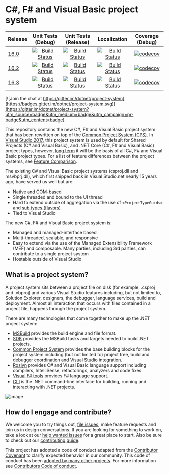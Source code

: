 # C#, F# and Visual Basic project system

|Release|Unit Tests (Debug)|Unit Tests (Release)| Localization | Coverage (Debug)
|---|:--:|:--:|:--:|:--:|
|[16.0](https://github.com/dotnet/project-system/tree/dev16.0.x)|[![Build Status](https://dev.azure.com/dnceng/public/_apis/build/status/dotnet/project-system/unit-tests?branchName=dev16.0.x&jobName=Windows&configuration=Windows%20debug&label=dev16.0.x)](https://dev.azure.com/dnceng/public/_build/latest?definitionId=406&branchName=dev16.0.x)|[![Build Status](https://dev.azure.com/dnceng/public/_apis/build/status/dotnet/project-system/unit-tests?branchName=dev16.0.x&jobName=Windows&configuration=Windows%20Release&label=dev16.0.x)](https://dev.azure.com/dnceng/public/_build/latest?definitionId=406&branchName=dev16.0.x)|[![Build Status](https://dev.azure.com/dnceng/public/_apis/build/status/dotnet/project-system/unit-tests?branchName=dev16.0.x&jobName=Spanish&label=dev16.0.x)](https://dev.azure.com/dnceng/public/_build/latest?definitionId=406&branchName=dev16.0.x)|[![codecov](https://codecov.io/gh/dotnet/project-system/branch/dev16.0.x/graph/badge.svg)](https://codecov.io/gh/dotnet/project-system)
|[16.2](https://github.com/dotnet/project-system/tree/dev16.2.x)|[![Build Status](https://dev.azure.com/dnceng/public/_apis/build/status/dotnet/project-system/unit-tests?branchName=dev16.2.x&jobName=Windows&configuration=Windows%20debug&label=dev16.2.x)](https://dev.azure.com/dnceng/public/_build/latest?definitionId=406&branchName=dev16.2.x)|[![Build Status](https://dev.azure.com/dnceng/public/_apis/build/status/dotnet/project-system/unit-tests?branchName=dev16.2.x&jobName=Windows&configuration=Windows%20Release&label=dev16.2.x)](https://dev.azure.com/dnceng/public/_build/latest?definitionId=406&branchName=dev16.2.x)|[![Build Status](https://dev.azure.com/dnceng/public/_apis/build/status/dotnet/project-system/unit-tests?branchName=dev16.2.x&jobName=Spanish&label=dev16.2.x)](https://dev.azure.com/dnceng/public/_build/latest?definitionId=406&branchName=dev16.2.x)|[![codecov](https://codecov.io/gh/dotnet/project-system/branch/dev16.2.x/graph/badge.svg)](https://codecov.io/gh/dotnet/project-system)
|[16.3](https://github.com/dotnet/project-system/tree/master)|[![Build Status](https://dev.azure.com/dnceng/public/_apis/build/status/dotnet/project-system/unit-tests?branchName=master&jobName=Windows&configuration=Windows%20debug&label=master)](https://dev.azure.com/dnceng/public/_build/latest?definitionId=406&branchName=master)|[![Build Status](https://dev.azure.com/dnceng/public/_apis/build/status/dotnet/project-system/unit-tests?branchName=master&jobName=Windows&configuration=Windows%20Release&label=master)](https://dev.azure.com/dnceng/public/_build/latest?definitionId=406&branchName=master)|[![Build Status](https://dev.azure.com/dnceng/public/_apis/build/status/dotnet/project-system/unit-tests?branchName=master&jobName=Spanish&label=master)](https://dev.azure.com/dnceng/public/_build/latest?definitionId=406&branchName=master)|[![codecov](https://codecov.io/gh/dotnet/project-system/branch/master/graph/badge.svg)](https://codecov.io/gh/dotnet/project-system)
[![Join the chat at https://gitter.im/dotnet/project-system](https://badges.gitter.im/dotnet/project-system.svg)](https://gitter.im/dotnet/project-system?utm_source=badge&utm_medium=badge&utm_campaign=pr-badge&utm_content=badge)

This repository contains the new C#, F# and Visual Basic project system that has been rewritten on top of the [Common Project System (CPS)](https://github.com/microsoft/vsprojectsystem). In [Visual Studio 2017](https://www.visualstudio.com/vs/), this project system is used by default for Shared Projects (C# and Visual Basic), and .NET Core (C#, F# and Visual Basic) project types, however, [long term](docs/repo/roadmap.md) it will be the basis of all C#, F# and Visual Basic project types. For a list of feature differences between the project systems, see [Feature Comparison](https://github.com/dotnet/project-system/blob/master/docs/feature-comparison.md).

The existing C# and Visual Basic project systems (csproj.dll and msvbprj.dll), which first shipped back in Visual Studio.net nearly 15 years ago, have served us well but are:

- Native and COM-based
- Single threaded and bound to the UI thread
- Hard to extend outside of aggregation via the use of `<ProjectTypeGuids>` and [sub types (flavors)](https://docs.microsoft.com/en-us/visualstudio/extensibility/internals/project-types)
- Tied to Visual Studio

The new C#, F# and Visual Basic project system is:

- Managed and managed-interface based
- Multi-threaded, scalable, and responsive
- Easy to extend via the use of the  Managed Extensibility Framework (MEF) and composable. Many parties, including 3rd parties, can contribute to a single project system
- Hostable outside of Visual Studio

## What is a project system?
A project system sits between a project file on disk (for example, .csproj and .vbproj) and various Visual Studio features including, but not limited to, Solution Explorer, designers, the debugger, language services, build and deployment. Almost all interaction that occurs with files contained in a project file, happens through the project system.

There are many technologies that come together to make up the .NET project system:

- [MSBuild](https://github.com/microsoft/msbuild) provides the build engine and file format.
- [SDK](https://github.com/dotnet/sdk) provides the MSBuild tasks and targets needed to build .NET projects.
- [Common Project System](https://github.com/microsoft/vsprojectsystem) provides the base building blocks for the project system including (but not limited to) project tree, build and debugger coordination and Visual Studio integration.
- [Roslyn](https://github.com/dotnet/roslyn) provides C# and Visual Basic language support including compilers, IntelliSense, refactorings, analyzers and code fixes.
- [Visual F# tools](https://github.com/Microsoft/visualfsharp) provides F# language support.
- [CLI](https://github.com/dotnet/cli) is the .NET command-line interface for building, running and interacting with .NET projects.

![image](https://cloud.githubusercontent.com/assets/1103906/24277819/d1e48eba-1093-11e7-811f-ae5debcc1e6c.png)

## How do I engage and contribute?
We welcome you to try things out, [file issues](https://github.com/dotnet/project-system/issues), make feature requests and join us in design conversations. If you are looking for something to work on, take a look at our [help wanted issues](https://github.com/dotnet/project-system/issues?q=is%3Aopen+is%3Aissue+label%3A%22Help+Wanted%22) for a great place to start. Also be sure to check out our [contributing guide](CONTRIBUTING.md).

This project has adopted a code of conduct adapted from the [Contributor Covenant](http://contributor-covenant.org/) to clarify expected behavior in our community. This code of conduct has been [adopted by many other projects](http://contributor-covenant.org/adopters/). For more information see [Contributors Code of conduct](https://github.com/dotnet/home/blob/master/guidance/be-nice.md). 
